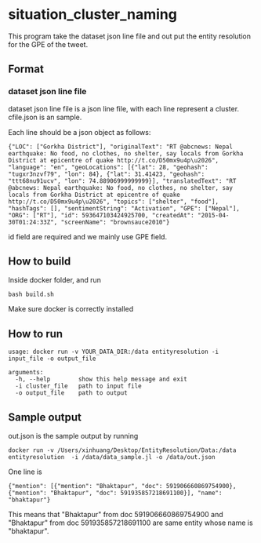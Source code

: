 # situation_cluster_naming
This program take the dataset json line file and out put the entity resolution for the GPE of the tweet.

## Format

### dataset json line file
dataset json line file is a json line file, with each line represent a cluster. cfile.json is an sample.

Each line should be a json object as follows:
```
{"LOC": ["Gorkha District"], "originalText": "RT @abcnews: Nepal earthquake: No food, no clothes, no shelter, say locals from Gorkha District at epicentre of quake http://t.co/D50mx9u4p\u2026", "language": "en", "geoLocations": [{"lat": 28, "geohash": "tugxr3nzvf79", "lon": 84}, {"lat": 31.41423, "geohash": "ttt68nu91ucv", "lon": 74.88906999999999}], "translatedText": "RT @abcnews: Nepal earthquake: No food, no clothes, no shelter, say locals from Gorkha District at epicentre of quake http://t.co/D50mx9u4p\u2026", "topics": ["shelter", "food"], "hashTags": [], "sentimentString": "Activation", "GPE": ["Nepal"], "ORG": ["RT"], "id": 593647103424925700, "createdAt": "2015-04-30T01:24:33Z", "screenName": "brownsauce2010"}
```
id field are required and we mainly use GPE field.

## How to build
Inside docker folder, and run
```
bash build.sh
```
Make sure docker is correctly installed

## How to run

```
usage: docker run -v YOUR_DATA_DIR:/data entityresolution -i input_file -o output_file

arguments:
  -h, --help        show this help message and exit
  -i cluster_file   path to input file
  -o output_file    path to output
```

## Sample output
out.json is the sample output by running 

```
docker run -v /Users/xinhuang/Desktop/EntityResolution/Data:/data entityresolution  -i /data/data_sample.jl -o /data/out.json
```
One line is
```
{"mention": [{"mention": "Bhaktapur", "doc": 591906660869754900}, {"mention": "Bhaktapur", "doc": 591935857218691100}], "name": "bhaktapur"}

```
This means that "Bhaktapur" from doc 591906660869754900 and "Bhaktapur" from doc 591935857218691100 are same entity whose name is "bhaktapur".